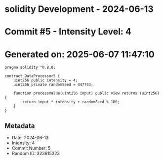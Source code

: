 ﻿# solidity Development - 2024-06-13
# Commit #5 - Intensity Level: 4
# Generated on: 2025-06-07 11:47:10
```solidity
pragma solidity ^0.8.0;

contract DataProcessor5 {
    uint256 public intensity = 4;
    uint256 private randomSeed = 447743;

    function processValue(uint256 input) public view returns (uint256) {
        return input * intensity + randomSeed % 100;
    }
}
```
## Metadata
- Date: 2024-06-13
- Intensity: 4
- Commit Number: 5
- Random ID: 323615323
